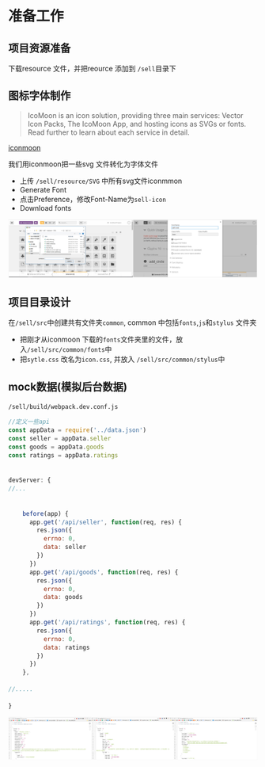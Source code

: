 # 准备工作

## 项目资源准备

下载resource 文件，并把reource 添加到 `/sell`目录下 

## 图标字体制作

> IcoMoon is an icon solution, providing three main services: Vector Icon Packs, The IcoMoon App, and hosting icons as SVGs or fonts. Read further to learn about each service in detail.

[iconmoon](https://icomoon.io/)

我们用iconmoon把一些svg 文件转化为字体文件

* 上传 `/sell/resource/SVG` 中所有svg文件iconmmon
* Generate Font
* 点击Preference，修改Font-Name为`sell-icon`
* Download fonts 

![img](./img/preparation_1.jpg)


## 项目目录设计

在`/sell/src`中创建共有文件夹`common`, common 中包括`fonts`,`js`和`stylus` 文件夹

* 把刚才从iconmoon 下载的`fonts`文件夹里的文件，放入`/sell/src/common/fonts`中
* 把`sytle.css` 改名为`icon.css`, 并放入 `/sell/src/common/stylus`中

## mock数据(模拟后台数据)

`/sell/build/webpack.dev.conf.js`

```javascript
//定义一些api 
const appData = require('../data.json') 
const seller = appData.seller 
const goods = appData.goods 
const ratings = appData.ratings 


devServer: { 
//...

	
	before(app) { 
      app.get('/api/seller', function(req, res) { 
        res.json({ 
          errno: 0, 
          data: seller 
        }) 
      })   
      app.get('/api/goods', function(req, res) { 
        res.json({ 
          errno: 0, 
          data: goods 
        }) 
      })   
      app.get('/api/ratings', function(req, res) { 
        res.json({ 
          errno: 0, 
          data: ratings 
        }) 
      })   
    },

//.....

} 


```


![success](./img/preparation_2.jpg)
